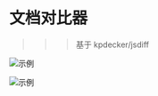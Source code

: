 <!--
 * @Description: 
 * @Author: jinxiaojian
 * @Email: jinxiaojian@youxin.com
 * @Date: 2019-08-14 11:36:40
 * @LastEditTime: 2019-08-14 13:38:13
 * @LastEditors: 靳肖健
 -->
# 文档对比器

>>> 基于 kpdecker/jsdiff

![示例](./diff/img/img2.png)

![示例](./diff/img/img1.png)